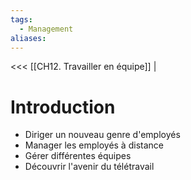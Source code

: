 ```yaml
---
tags:
  - Management
aliases:
---
```

<<< [[CH12. Travailler en équipe]] | 
# Introduction
- Diriger un nouveau genre d'employés
- Manager les employés à distance
- Gérer différentes équipes
- Découvrir l'avenir du télétravail